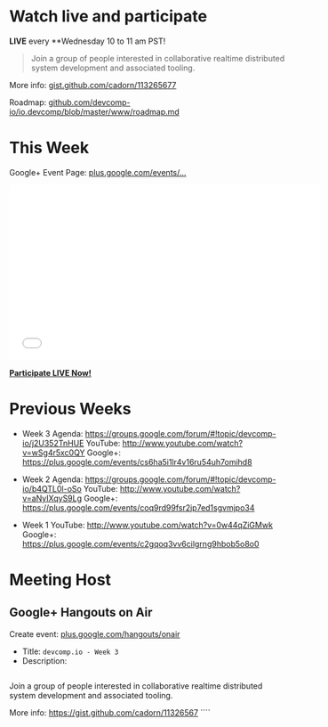 
Watch live and participate
==========================

**LIVE** every **Wednesday 10 to 11 am PST!

> Join a group of people interested in collaborative realtime distributed system development and associated tooling.

More info: [gist.github.com/cadorn/113265677](https://gist.github.com/cadorn/11326567)

Roadmap: [github.com/devcomp-io/io.devcomp/blob/master/www/roadmap.md](https://github.com/devcomp-io/io.devcomp/blob/master/www/roadmap.md)


This Week
=========

Google+ Event Page: [plus.google.com/events/...](https://plus.google.com/events/ckgm9cppd62mbklmsmu9a5eaocg)

<iframe width="560" height="315" src="//www.youtube.com/embed/IvKApSgXL3c" frameborder="0" allowfullscreen></iframe>

**[Participate LIVE Now!]()**


Previous Weeks
==============

  * Week 3
  	Agenda: https://groups.google.com/forum/#!topic/devcomp-io/j2U352TnHUE
    YouTube: http://www.youtube.com/watch?v=wSg4r5xc0QY
    Google+: https://plus.google.com/events/cs6ha5i1lr4v16ru54uh7omihd8

  * Week 2
  	Agenda: https://groups.google.com/forum/#!topic/devcomp-io/b4QTL0l-oSo
    YouTube: http://www.youtube.com/watch?v=aNyIXqyS9Lg
    Google+: https://plus.google.com/events/coq9rd99fsr2jp7ed1sgvmjpo34

  * Week 1
    YouTube: http://www.youtube.com/watch?v=0w44qZiGMwk
    Google+: https://plus.google.com/events/c2gqoq3vv6cilgrng9hbob5o8o0


Meeting Host
============

Google+ Hangouts on Air
-----------------------

Create event: [plus.google.com/hangouts/onair](https://plus.google.com/hangouts/onair)

  * Title: `devcomp.io - Week 3`
  * Description:
    ````
Join a group of people interested in collaborative realtime distributed system development and associated tooling.

More info: https://gist.github.com/cadorn/11326567﻿
    ````

